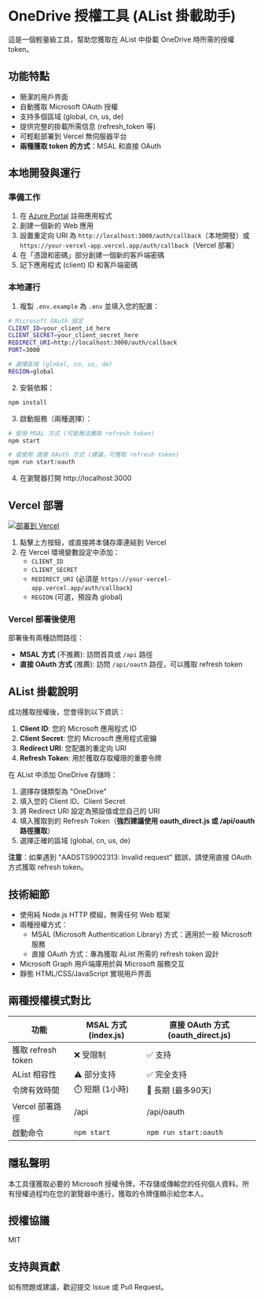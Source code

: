 # OneDrive 授權工具 (AList 掛載助手)

這是一個輕量級工具，幫助您獲取在 AList 中掛載 OneDrive 時所需的授權 token。

## 功能特點

- 簡潔的用戶界面
- 自動獲取 Microsoft OAuth 授權
- 支持多個區域 (global, cn, us, de)
- 提供完整的掛載所需信息 (refresh_token 等)
- 可輕鬆部署到 Vercel 無伺服器平台
- **兩種獲取 token 的方式**：MSAL 和直接 OAuth

## 本地開發與運行

### 準備工作

1. 在 [Azure Portal](https://portal.azure.com/#blade/Microsoft_AAD_RegisteredApps/ApplicationsListBlade) 註冊應用程式
2. 創建一個新的 Web 應用
3. 設置重定向 URI 為 `http://localhost:3000/auth/callback`（本地開發）或 `https://your-vercel-app.vercel.app/auth/callback`（Vercel 部署）
4. 在「憑證和密碼」部分創建一個新的客戶端密碼
5. 記下應用程式 (client) ID 和客戶端密碼

### 本地運行

1. 複製 `.env.example` 為 `.env` 並填入您的配置：

```bash
# Microsoft OAuth 設定
CLIENT_ID=your_client_id_here
CLIENT_SECRET=your_client_secret_here
REDIRECT_URI=http://localhost:3000/auth/callback
PORT=3000

# 選擇區域 (global, cn, us, de)
REGION=global
```

2. 安裝依賴：

```bash
npm install
```

3. 啟動服務（兩種選擇）：

```bash
# 使用 MSAL 方式 (可能無法獲取 refresh token)
npm start

# 或使用 直接 OAuth 方式 (建議，可獲取 refresh token)
npm run start:oauth
```

4. 在瀏覽器打開 http://localhost:3000

## Vercel 部署

[![部署到 Vercel](https://vercel.com/button)](https://vercel.com/import/project?template=https://github.com/yourusername/onedrive-licensing-tool-for-alist)

1. 點擊上方按鈕，或直接將本儲存庫連結到 Vercel
2. 在 Vercel 環境變數設定中添加：
   - `CLIENT_ID`
   - `CLIENT_SECRET`
   - `REDIRECT_URI` (必須是 `https://your-vercel-app.vercel.app/auth/callback`)
   - `REGION` (可選，預設為 global)

### Vercel 部署後使用

部署後有兩種訪問路徑：

- **MSAL 方式** (不推薦): 訪問首頁或 `/api` 路徑
- **直接 OAuth 方式** (推薦): 訪問 `/api/oauth` 路徑，可以獲取 refresh token

## AList 掛載說明

成功獲取授權後，您會得到以下資訊：

1. **Client ID**: 您的 Microsoft 應用程式 ID
2. **Client Secret**: 您的 Microsoft 應用程式密鑰
3. **Redirect URI**: 您配置的重定向 URI
4. **Refresh Token**: 用於獲取存取權限的重要令牌

在 AList 中添加 OneDrive 存儲時：

1. 選擇存儲類型為 "OneDrive"
2. 填入您的 Client ID、Client Secret
3. 將 Redirect URI 設定為預設值或您自己的 URI
4. 填入獲取到的 Refresh Token（**強烈建議使用 oauth_direct.js 或 /api/oauth 路徑獲取**）
5. 選擇正確的區域 (global, cn, us, de)

**注意**：如果遇到 "AADSTS9002313: Invalid request" 錯誤，請使用直接 OAuth 方式獲取 refresh token。

## 技術細節

- 使用純 Node.js HTTP 模組，無需任何 Web 框架
- 兩種授權方式：
  - MSAL (Microsoft Authentication Library) 方式：適用於一般 Microsoft 服務
  - 直接 OAuth 方式：專為獲取 AList 所需的 refresh token 設計
- Microsoft Graph 用戶端庫用於與 Microsoft 服務交互
- 靜態 HTML/CSS/JavaScript 實現用戶界面

## 兩種授權模式對比

| 功能 | MSAL 方式 (index.js) | 直接 OAuth 方式 (oauth_direct.js) |
|-----|---------------------|------------------------------|
| 獲取 refresh token | ❌ 受限制 | ✅ 支持 |
| AList 相容性 | ⚠️ 部分支持 | ✅ 完全支持 |
| 令牌有效時間 | ⏱️ 短期 (1小時) | 🔄 長期 (最多90天) |
| Vercel 部署路徑 | /api | /api/oauth |
| 啟動命令 | `npm start` | `npm run start:oauth` |

## 隱私聲明

本工具僅獲取必要的 Microsoft 授權令牌，不存儲或傳輸您的任何個人資料。所有授權過程均在您的瀏覽器中進行，獲取的令牌僅顯示給您本人。

## 授權協議

MIT

## 支持與貢獻

如有問題或建議，歡迎提交 Issue 或 Pull Request。
